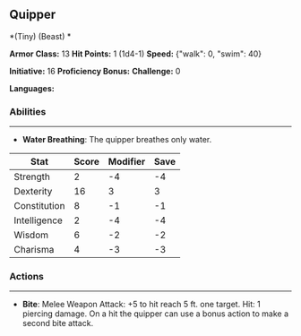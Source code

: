 ## Quipper
*(Tiny) (Beast) *

**Armor Class:** 13
**Hit Points:** 1 (1d4-1)
**Speed:** {"walk": 0, "swim": 40}

**Initiative:** 16
**Proficiency Bonus:**
**Challenge:** 0

**Languages:** 

### Abilities
 --- 
- **Water Breathing**: The quipper breathes only water.



| Stat | Score | Modifier | Save |
| ---- | ---- | ---- | ---- |
| Strength | 2 | -4 | -4 |
| Dexterity | 16 | 3 | 3 |
| Constitution | 8 | -1 | -1 |
| Intelligence | 2 | -4 | -4 |
| Wisdom | 6 | -2 | -2 |
| Charisma | 4 | -3 | -3 |

### Actions
 --- 
- **Bite**: Melee Weapon Attack: +5 to hit  reach 5 ft.  one target. Hit: 1 piercing damage. On a hit  the quipper can use a bonus action to make a second bite attack.

